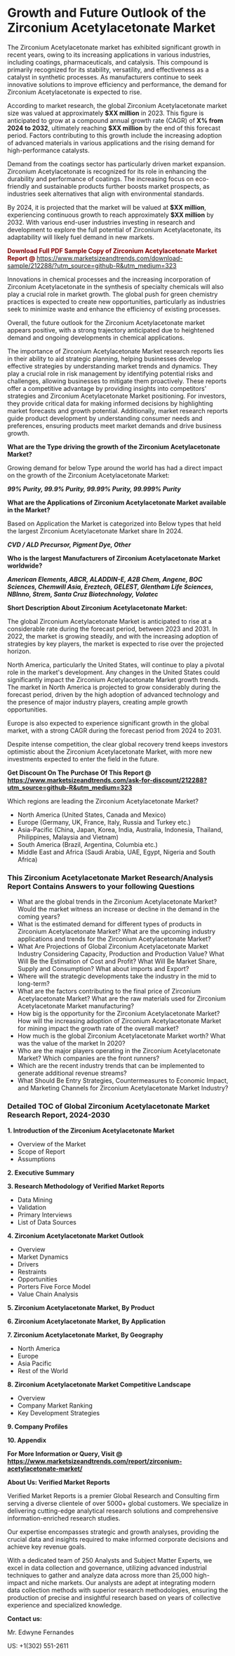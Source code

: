 <h1>Growth and Future Outlook of the Zirconium Acetylacetonate Market</h1><p>The Zirconium Acetylacetonate market has exhibited significant growth in recent years, owing to its increasing applications in various industries, including coatings, pharmaceuticals, and catalysis. This compound is primarily recognized for its stability, versatility, and effectiveness as a catalyst in synthetic processes. As manufacturers continue to seek innovative solutions to improve efficiency and performance, the demand for Zirconium Acetylacetonate is expected to rise.</p><p>According to market research, the global Zirconium Acetylacetonate market size was valued at approximately <strong>$XX million</strong> in 2023. This figure is anticipated to grow at a compound annual growth rate (CAGR) of <strong>X% from 2024 to 2032</strong>, ultimately reaching <strong>$XX million</strong> by the end of this forecast period. Factors contributing to this growth include the increasing adoption of advanced materials in various applications and the rising demand for high-performance catalysts.</p><p>Demand from the coatings sector has particularly driven market expansion. Zirconium Acetylacetonate is recognized for its role in enhancing the durability and performance of coatings. The increasing focus on eco-friendly and sustainable products further boosts market prospects, as industries seek alternatives that align with environmental standards.</p><p>By 2024, it is projected that the market will be valued at <strong>$XX million</strong>, experiencing continuous growth to reach approximately <strong>$XX million</strong> by 2032. With various end-user industries investing in research and development to explore the full potential of Zirconium Acetylacetonate, its adaptability will likely fuel demand in new markets.</p><p><strong><span style="color: #800000;">Download Full PDF Sample Copy of Zirconium Acetylacetonate Market Report @</span>&nbsp;</strong><a href="https://www.marketsizeandtrends.com/download-sample/212288/?utm_source=github-R&amp;utm_medium=323">https://www.marketsizeandtrends.com/download-sample/212288/?utm_source=github-R&amp;utm_medium=323</a></p><p>Innovations in chemical processes and the increasing incorporation of Zirconium Acetylacetonate in the synthesis of specialty chemicals will also play a crucial role in market growth. The global push for green chemistry practices is expected to create new opportunities, particularly as industries seek to minimize waste and enhance the efficiency of existing processes.</p><p>Overall, the future outlook for the Zirconium Acetylacetonate market appears positive, with a strong trajectory anticipated due to heightened demand and ongoing developments in chemical applications.</p></p><p>The importance of&nbsp;Zirconium Acetylacetonate Market research reports lies in their ability to aid strategic planning, helping businesses develop effective strategies by understanding market trends and dynamics. They play a crucial role in risk management by identifying potential risks and challenges, allowing businesses to mitigate them proactively. These reports offer a competitive advantage by providing insights into competitors' strategies and Zirconium Acetylacetonate Market positioning. For investors, they provide critical data for making informed decisions by highlighting market forecasts and growth potential. Additionally, market research reports guide product development by understanding consumer needs and preferences, ensuring products meet market demands and drive business growth.</p><p><strong>What are the&nbsp;Type driving the growth of the Zirconium Acetylacetonate Market?</strong></p><p id="" class="">Growing demand for below Type around the world has had a direct impact on the growth of the Zirconium Acetylacetonate Market:</p><em><strong>99% Purity, 99.9% Purity, 99.99% Purity, 99.999% Purity</strong></em></p><strong>What are the&nbsp;Applications&nbsp;of Zirconium Acetylacetonate Market available in the Market?</strong></p><p id="" class="">Based on Application the Market is categorized into Below types that held the largest Zirconium Acetylacetonate Market share In 2024.</p><em><strong>CVD / ALD Precursor, Pigment Dye, Other</strong></em></p><strong>Who is the largest Manufacturers of Zirconium Acetylacetonate Market worldwide?</strong></p><p><em><strong>American Elements, ABCR, ALADDIN-E, A2B Chem, Angene, BOC Sciences, Chemwill Asia, Ereztech, GELEST, Glentham Life Sciences, NBInno, Strem, Santa Cruz Biotechnology, Volatec</strong></em></p><p id="" class=""><strong>Short Description About Zirconium Acetylacetonate Market:</strong></p><p>The global Zirconium Acetylacetonate Market is anticipated to rise at a considerable rate during the forecast period, between 2023 and 2031. In 2022, the market is growing steadily, and with the increasing adoption of strategies by key players, the market is expected to rise over the projected horizon.</p><p>North America, particularly the United States, will continue to play a pivotal role in the market's development. Any changes in the United States could significantly impact the Zirconium Acetylacetonate Market growth trends. The market in North America is projected to grow considerably during the forecast period, driven by the high adoption of advanced technology and the presence of major industry players, creating ample growth opportunities.</p><p>Europe is also expected to experience significant growth in the global market, with a strong CAGR during the forecast period from 2024 to 2031.</p><p>Despite intense competition, the clear global recovery trend keeps investors optimistic about the Zirconium Acetylacetonate Market, with more new investments expected to enter the field in the future.</p><p id="" class=""><strong>Get Discount On The Purchase Of This Report @ <a href="https://www.marketsizeandtrends.com/ask-for-discount/212288?utm_source=github-R&utm_medium=323" target="_blank">https://www.marketsizeandtrends.com/ask-for-discount/212288?utm_source=github-R&utm_medium=323</a></strong></p>Which regions are leading the Zirconium Acetylacetonate Market?</p><ul><li>North America (United States, Canada and Mexico)</li><li>Europe (Germany, UK, France, Italy, Russia and Turkey etc.)</li><li>Asia-Pacific (China, Japan, Korea, India, Australia, Indonesia, Thailand, Philippines, Malaysia and Vietnam)</li><li>South America (Brazil, Argentina, Columbia etc.)</li><li>Middle East and Africa (Saudi Arabia, UAE, Egypt, Nigeria and South Africa)</li></ul><h3 id="" class="">This Zirconium Acetylacetonate Market Research/Analysis Report Contains Answers to your following Questions</h3><ul><li>What are the global trends in the Zirconium Acetylacetonate Market? Would the market witness an increase or decline in the demand in the coming years?</li><li>What is the estimated demand for different types of products in Zirconium Acetylacetonate Market? What are the upcoming industry applications and trends for the Zirconium Acetylacetonate Market?</li><li>What Are Projections of Global Zirconium Acetylacetonate Market Industry Considering Capacity, Production and Production Value? What Will Be the Estimation of Cost and Profit? What Will Be Market Share, Supply and Consumption? What about imports and Export?</li><li>Where will the strategic developments take the industry in the mid to long-term?</li><li>What are the factors contributing to the final price of Zirconium Acetylacetonate Market? What are the raw materials used for Zirconium Acetylacetonate Market manufacturing?</li><li>How big is the opportunity for the Zirconium Acetylacetonate Market? How will the increasing adoption of Zirconium Acetylacetonate Market for mining impact the growth rate of the overall market?</li><li>How much is the global Zirconium Acetylacetonate Market worth? What was the value of the market In 2020?</li><li>Who are the major players operating in the Zirconium Acetylacetonate Market? Which companies are the front runners?</li><li>Which are the recent industry trends that can be implemented to generate additional revenue streams?</li><li>What Should Be Entry Strategies, Countermeasures to Economic Impact, and Marketing Channels for Zirconium Acetylacetonate Market Industry?</li></ul><h3 id="" class="">Detailed TOC of Global Zirconium Acetylacetonate Market Research Report, 2024-2030</h3><p id="" class=""><strong>1. Introduction of the Zirconium Acetylacetonate Market</strong></p><ul><li>Overview of the Market</li><li>Scope of Report</li><li>Assumptions</li></ul><p id="" class=""><strong>2. Executive Summary</strong></p><p id="" class=""><strong>3. Research Methodology of Verified Market Reports</strong></p><ul><li>Data Mining</li><li>Validation</li><li>Primary Interviews</li><li>List of Data Sources</li></ul><p id="" class=""><strong>4. Zirconium Acetylacetonate Market Outlook</strong></p><ul><li>Overview</li><li>Market Dynamics</li><li>Drivers</li><li>Restraints</li><li>Opportunities</li><li>Porters Five Force Model</li><li>Value Chain Analysis</li></ul><p id="" class=""><strong>5. Zirconium Acetylacetonate Market, By Product</strong></p><p id="" class=""><strong>6. Zirconium Acetylacetonate Market, By Application</strong></p><p id="" class=""><strong>7. Zirconium Acetylacetonate Market, By Geography</strong></p><ul><li>North America</li><li>Europe</li><li>Asia Pacific</li><li>Rest of the World</li></ul><p id="" class=""><strong>8. Zirconium Acetylacetonate Market Competitive Landscape</strong></p><ul><li>Overview</li><li>Company Market Ranking</li><li>Key Development Strategies</li></ul><p id="" class=""><strong>9. Company Profiles</strong></p><p id="" class=""><strong>10. Appendix</strong></p><p id="" class=""><strong>For More Information or Query, Visit @ <a href="https://www.marketsizeandtrends.com/report/zirconium-acetylacetonate-market/" target="_blank">https://www.marketsizeandtrends.com/report/zirconium-acetylacetonate-market/</a></strong></p><p id="" class=""><strong>About Us: Verified Market Reports</strong></p><p id="" class="">Verified Market Reports is a premier Global Research and Consulting firm serving a diverse clientele of over 5000+ global customers. We specialize in delivering cutting-edge analytical research solutions and comprehensive information-enriched research studies.</p><p id="" class="">Our expertise encompasses strategic and growth analyses, providing the crucial data and insights required to make informed corporate decisions and achieve key revenue goals.</p><p id="" class="">With a dedicated team of 250 Analysts and Subject Matter Experts, we excel in data collection and governance, utilizing advanced industrial techniques to gather and analyze data across more than 25,000 high-impact and niche markets. Our analysts are adept at integrating modern data collection methods with superior research methodologies, ensuring the production of precise and insightful research based on years of collective experience and specialized knowledge.</p><p id="" class=""><strong>Contact us:</strong></p><p id="" class="">Mr. Edwyne Fernandes</p><p id="" class="">US: +1(302) 551-2611</p>
